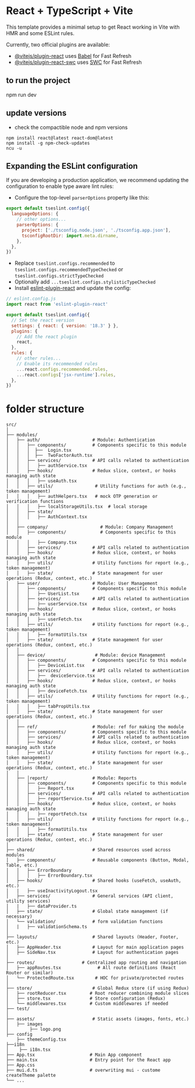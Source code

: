 # React + TypeScript + Vite

This template provides a minimal setup to get React working in Vite with HMR and some ESLint rules.

Currently, two official plugins are available:

- [@vitejs/plugin-react](https://github.com/vitejs/vite-plugin-react/blob/main/packages/plugin-react/README.md) uses [Babel](https://babeljs.io/) for Fast Refresh
- [@vitejs/plugin-react-swc](https://github.com/vitejs/vite-plugin-react-swc) uses [SWC](https://swc.rs/) for Fast Refresh


## to run the project
npm run dev

## update versions
- check the compactible node and npm versions
``` 
npm install react@latest react-dom@latest
npm install -g npm-check-updates
ncu -u 
```

## Expanding the ESLint configuration

If you are developing a production application, we recommend updating the configuration to enable type aware lint rules:

- Configure the top-level `parserOptions` property like this:

```js
export default tseslint.config({
  languageOptions: {
    // other options...
    parserOptions: {
      project: ['./tsconfig.node.json', './tsconfig.app.json'],
      tsconfigRootDir: import.meta.dirname,
    },
  },
})
```

- Replace `tseslint.configs.recommended` to `tseslint.configs.recommendedTypeChecked` or `tseslint.configs.strictTypeChecked`
- Optionally add `...tseslint.configs.stylisticTypeChecked`
- Install [eslint-plugin-react](https://github.com/jsx-eslint/eslint-plugin-react) and update the config:

```js
// eslint.config.js
import react from 'eslint-plugin-react'

export default tseslint.config({
  // Set the react version
  settings: { react: { version: '18.3' } },
  plugins: {
    // Add the react plugin
    react,
  },
  rules: {
    // other rules...
    // Enable its recommended rules
    ...react.configs.recommended.rules,
    ...react.configs['jsx-runtime'].rules,
  },
})
```

# folder structure
```
src/
│
├── modules/
│   ├── auth/                    # Module: Authentication
│   │   ├── components/          # Components specific to this module
│   │   │  ├──  Login.tsx		
│   │   │  ├──  TwoFactorAuth.tsx
│   │   ├── services/            # API calls related to authentication
│   │   │   ├── authService.tsx
│   │   ├── hooks/               # Redux slice, context, or hooks managing auth state
│   │   │   ├── useAuth.tsx
│   │   ├── utils/                # Utility functions for auth (e.g., token management)
│   │   │   ├── authHelpers.tsx   # mock OTP generation or verification functions 
│   │   │   ├── localStorageUtils.tsx  # local storage
│   │   ├── state/
│   │   │   ├── AuthContext.tsx             
│   │
│   ├── company/                    # Module: Company Management
│   │   ├── components/             # Components specific to this module	
│   │   │   ├── Company.tsx
│   │   ├── services/            # API calls related to authentication
│   │   ├── hooks/               # Redux slice, context, or hooks managing auth state
│   │   ├── utils/               # Utility functions for report (e.g., token management)
│   │   ├── state/               # State management for user operations (Redux, context, etc.)
│   ├── user/                    # Module: User Management
│   │   ├── components/          # Components specific to this module	
│   │   │   ├── UserList.tsx
│   │   ├── services/            # API calls related to authentication
│   │   │   ├── userService.tsx
│   │   ├── hooks/               # Redux slice, context, or hooks managing auth state
│   │   │   ├── userFetch.tsx
│   │   ├── utils/               # Utility functions for report (e.g., token management)
│   │   │   ├── formatUtils.tsx
│   │   ├── state/               # State management for user operations (Redux, context, etc.)
│   │
│   ├── device/                   # Module: device Management
│   │   ├── components/          # Components specific to this module	
│   │   │   ├── DeviceList.tsx
│   │   ├── services/            # API calls related to authentication
│   │   │   ├──  deviceService.tsx
│   │   ├── hooks/               # Redux slice, context, or hooks managing auth state
│   │   │   ├── deviceFetch.tsx
│   │   ├── utils/               # Utility functions for report (e.g., token management)
│   │   │   ├── tabPropUtils.tsx
│   │   ├── state/               # State management for user operations (Redux, context, etc.)
│   │
│   ├── ref/                     # Module: ref for making the module
│   │   ├── components/          # Components specific to this module	
│   │   ├── services/            # API calls related to authentication
│   │   ├── hooks/               # Redux slice, context, or hooks managing auth state
│   │   ├── utils/               # Utility functions for report (e.g., token management)
│   │   ├── state/               # State management for user operations (Redux, context, etc.)
│   │
│   ├── │report/                 # Module: Reports
│   │   ├── components/          # Components specific to this module	
│   │   │   ├── Report.tsx
│   │   ├── services/            # API calls related to authentication
│   │   │   ├── reportService.tsx
│   │   ├── hooks/               # Redux slice, context, or hooks managing auth state
│   │   │   ├── reportFetch.tsx
│   │   ├── utils/               # Utility functions for report (e.g., token management)
│   │   │   ├── formatUtils.tsx
│   │   ├── state/               # State management for user operations (Redux, context, etc.)
│
├── shared/                      # Shared resources used across modules
│   ├── components/              # Reusable components (Button, Modal, Table, etc.)
│   │   ├── ErrorBoundary
│   │   │   ├── ErrorBoundary.tsx
│   ├── hooks/                   # Shared hooks (useFetch, useAuth, etc.)
│   |   ├── useInactivityLogout.tsx
│   ├── services/                # General services (API client, utility services)
│   |   ├── dataProvider.ts
│   ├── state/                   # Global state management (if necessary)
│   └── validation/              # form validation functions
│   |   ├── validationSchema.ts
│
├── layouts/                     # Shared layouts (Header, Footer, etc.)
│   ├── AppHeader.tsx            # Layout for main application pages
│   ├── SideNav.tsx              # Layout for authentication pages
│
├── routes/                  # Centralized app routing and navigation
│   ├── appRoutes.tsx              # All route definitions (React Router or similar)
│   └── ProtectedRoute.tsx        # HOC for private/protected routes
│
├── store/                       # Global Redux store (if using Redux)
│   ├── rootReducer.tsx         # Root reducer combining module slices
│   ├── store.tsx               # Store configuration (Redux)
│   └── middlewares.tsx         # Custom middlewares if needed
├── test/ 
│
├── assets/                      # Static assets (images, fonts, etc.)
│   ├── images
│        ├── logo.png
├── config
    ├── themeConfig.tsx
├──i18n
│    ├── i18n.tsx  
├── App.tsx                     # Main App component
├── main.tsx                    # Entry point for the React app
├── App.css
├── mui.d.ts                    # overwriting mui - custome createTheme palette
└── ...  
```